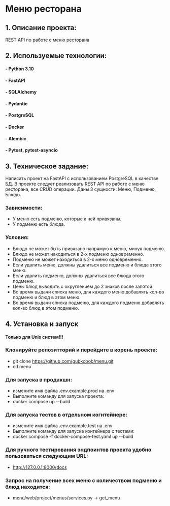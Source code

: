 # Меню ресторана

## 1. Описание проекта:
 REST API по работе с меню ресторана 
## 2. Используемые технологии:
#### - Python 3.10
#### - FastAPI
#### - SQLAlchemy
#### - Pydantic
#### - PostgreSQL
#### - Docker
#### - Alembic
#### - Pytest, pytest-asyncio
## 3. Техническое задание:
Написать проект на FastAPI с использованием PostgreSQL в качестве БД. В проекте следует реализовать REST API по работе с меню ресторана, все CRUD операции. Даны 3 сущности: Меню, Подменю, Блюдо.

### Зависимости:
- У меню есть подменю, которые к ней привязаны.
- У подменю есть блюда.

### Условия:
- Блюдо не может быть привязано напрямую к меню, минуя подменю.
- Блюдо не может находиться в 2-х подменю одновременно.
- Подменю не может находиться в 2-х меню одновременно.
- Если удалить меню, должны удалиться все подменю и блюда этого меню.
- Если удалить подменю, должны удалиться все блюда этого подменю.
- Цены блюд выводить с округлением до 2 знаков после запятой.
- Во время выдачи списка меню, для каждого меню добавлять кол-во подменю и блюд в этом меню.
- Во время выдачи списка подменю, для каждого подменю добавлять кол-во блюд в этом подменю.


## 4. Установка и запуск
#### Только для Unix систем!!!
   
### Клонируйте репозитторий и перейдите в корень проекта:
- git clone https://github.com/gubkobob/menu.git
- cd menu
### Для запуска в продакшн:
- измените имя файла .env.example.prod на .env
- Выполните команду для запуска проекта:
- docker compose up --build
### Для запуска тестов в отдельном когнтейнере:
- измените имя файла .env.example.test на .env
- Выполните команду для запуска контейнера с тестами:
- docker compose -f docker-compose-test.yaml up --build
### Для ручного тестирования эндпоинтов проекта удобно пользоваться следующим URL:
- http://127.0.0.1:8000/docs
### Запрос на получение всех меню с количеством подменю и блюд находится:
- menu/web/project/menus/services.py -> get_menu


